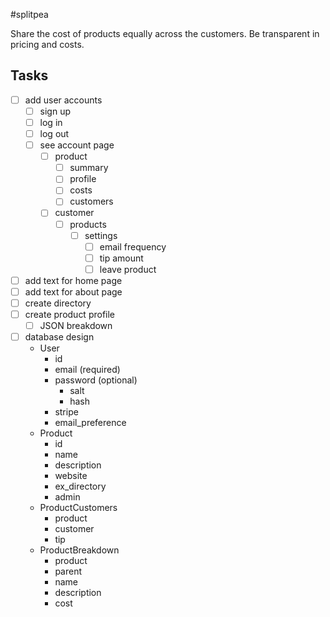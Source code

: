 #splitpea

Share the cost of products equally across the customers. Be transparent in pricing and costs.

## Tasks

- [ ] add user accounts
    - [ ] sign up
    - [ ] log in
    - [ ] log out
    - [ ] see account page
        - [ ] product
            - [ ] summary
            - [ ] profile
            - [ ] costs
            - [ ] customers
        - [ ] customer
            - [ ] products
                - [ ] settings
                    - [ ] email frequency
                    - [ ] tip amount
                    - [ ] leave product
- [ ] add text for home page
- [ ] add text for about page
- [ ] create directory
- [ ] create product profile
    - [ ] JSON breakdown
- [ ] database design
    - User
        - id
        - email (required)
        - password (optional)
            - salt
            - hash
        - stripe
        - email_preference
    - Product
        - id
        - name
        - description
        - website
        - ex_directory
        - admin
    - ProductCustomers
        - product
        - customer
        - tip
    - ProductBreakdown
        - product
        - parent
        - name
        - description
        - cost
